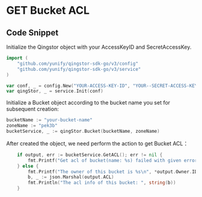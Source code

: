 # GET Bucket ACL

## Code Snippet

Initialize the Qingstor object with your AccessKeyID and SecretAccessKey.

```go
import (
	"github.com/yunify/qingstor-sdk-go/v3/config"
	"github.com/yunify/qingstor-sdk-go/v3/service"
)

var conf, _ = config.New("YOUR-ACCESS-KEY-ID", "YOUR--SECRET-ACCESS-KEY")
var qingStor, _ = service.Init(conf)
```

Initialize a Bucket object according to the bucket name you set for subsequent creation:

```go
bucketName := "your-bucket-name"
zoneName := "pek3b"
bucketService, _ := qingStor.Bucket(bucketName, zoneName)
```

After created the object, we need perform the action to get Bucket ACL：

```go
	if output, err := bucketService.GetACL(); err != nil {
		fmt.Printf("Get acl of bucket(name: %s) failed with given error: %s\n", bucketName, err)
	} else {
		fmt.Printf("The owner of this bucket is %s\n", *output.Owner.ID)
		b, _ := json.Marshal(output.ACL)
		fmt.Println("The acl info of this bucket: ", string(b))
	}
```